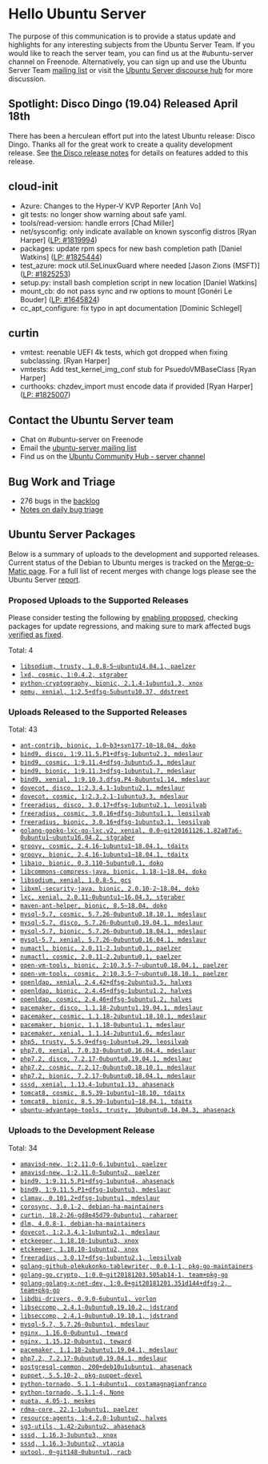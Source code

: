 # Hello Ubuntu Server

The purpose of this communication is to provide a status update and
highlights for any interesting subjects from the Ubuntu Server Team. If
you would like to reach the server team, you can find us at
the #ubuntu-server channel on Freenode. Alternatively, you can sign up
and use the Ubuntu Server Team [mailing list](https://lists.ubuntu.com/mailman/listinfo/ubuntu-server) or visit the
[Ubuntu Server discourse hub](https://discourse.ubuntu.com/c/server) for more
discussion.

## Spotlight: Disco Dingo (19.04) Released April 18th
There has been a herculean effort put into the latest Ubuntu release: Disco Dingo.
Thanks all for the great work to create a quality development release.
See [the Disco release notes](https://wiki.ubuntu.com/DiscoDingo/ReleaseNotes#New_features_in_19.04) for details on
features added to this release.


## cloud-init

- Azure: Changes to the Hyper-V KVP Reporter [Anh Vo]
- git tests: no longer show warning about safe yaml.
- tools/read-version: handle errors [Chad Miller]
- net/sysconfig: only indicate available on known sysconfig distros
  [Ryan Harper] ([LP: #1819994](https://bugs.launchpad.net/bugs/1819994))
- packages: update rpm specs for new bash completion path
  [Daniel Watkins] ([LP: #1825444](https://bugs.launchpad.net/bugs/1825444))
- test_azure: mock util.SeLinuxGuard where needed
  [Jason Zions (MSFT)] ([LP: #1825253](https://bugs.launchpad.net/bugs/1825253))
- setup.py: install bash completion script in new location [Daniel Watkins]
- mount_cb: do not pass sync and rw options to mount
  [Gonéri Le Bouder] ([LP: #1645824](https://bugs.launchpad.net/bugs/1645824))
- cc_apt_configure: fix typo in apt documentation [Dominic Schlegel]

## curtin

- vmtest: reenable UEFI 4k tests, which got dropped when fixing
  subclassing. [Ryan Harper]
- vmtests: Add test_kernel_img_conf stub for PsuedoVMBaseClass
  [Ryan Harper]
- curthooks: chzdev_import must encode data if provided
  [Ryan Harper] ([LP: #1825007](https://bugs.launchpad.net/bugs/1825007))

## Contact the Ubuntu Server team

- Chat on #ubuntu-server on Freenode
- Email the [ubuntu-server mailing list](https://lists.ubuntu.com/mailman/listinfo/ubuntu-server)
- Find us on the [Ubuntu Community Hub - server channel](https://discourse.ubuntu.com/c/server)

## Bug Work and Triage

- 276 bugs in the [backlog]('https://bugs.launchpad.net/~ubuntu-server/+subscribedbugs)
- [Notes on daily bug triage](https://wiki.ubuntu.com/ServerTeam/KnowledgeBase#Bug_Triage)

## Ubuntu Server Packages

Below is a summary of uploads to the development and supported
releases. Current status of the Debian to Ubuntu merges is tracked on
the [Merge-o-Matic page](https://merges.ubuntu.com/main.html). For a
full list of recent merges with change logs please see the Ubuntu
Server [report](http://reqorts.qa.ubuntu.com/reports/ubuntu-server/merges.html).

### Proposed Uploads to the Supported Releases

Please consider testing the following by [enabling proposed](https://wiki.ubuntu.com/Testing/EnableProposed), checking packages for update regressions, and making sure to mark affected bugs [verified as fixed](https://wiki.ubuntu.com/StableReleaseUpdates#Verification).

Total: 4

- [`libsodium, trusty, 1.0.8-5~ubuntu14.04.1, paelzer`](https://launchpad.net/ubuntu/+source/libsodium/1.0.8-5~ubuntu14.04.1)
- [`lxd, cosmic, 1:0.4.2, stgraber`](https://launchpad.net/ubuntu/+source/lxd/1:0.4.2)
- [`python-cryptography, bionic, 2.1.4-1ubuntu1.3, xnox`](https://launchpad.net/ubuntu/+source/python-cryptography/2.1.4-1ubuntu1.3)
- [`qemu, xenial, 1:2.5+dfsg-5ubuntu10.37, ddstreet`](https://launchpad.net/ubuntu/+source/qemu/1:2.5+dfsg-5ubuntu10.37)

### Uploads Released to the Supported Releases

Total: 43

- [`ant-contrib, bionic, 1.0~b3+svn177-10~18.04, doko`](https://launchpad.net/ubuntu/+source/ant-contrib/1.0~b3+svn177-10~18.04)
- [`bind9, disco, 1:9.11.5.P1+dfsg-1ubuntu2.3, mdeslaur`](https://launchpad.net/ubuntu/+source/bind9/1:9.11.5.P1+dfsg-1ubuntu2.3)
- [`bind9, cosmic, 1:9.11.4+dfsg-3ubuntu5.3, mdeslaur`](https://launchpad.net/ubuntu/+source/bind9/1:9.11.4+dfsg-3ubuntu5.3)
- [`bind9, bionic, 1:9.11.3+dfsg-1ubuntu1.7, mdeslaur`](https://launchpad.net/ubuntu/+source/bind9/1:9.11.3+dfsg-1ubuntu1.7)
- [`bind9, xenial, 1:9.10.3.dfsg.P4-8ubuntu1.14, mdeslaur`](https://launchpad.net/ubuntu/+source/bind9/1:9.10.3.dfsg.P4-8ubuntu1.14)
- [`dovecot, disco, 1:2.3.4.1-1ubuntu2.1, mdeslaur`](https://launchpad.net/ubuntu/+source/dovecot/1:2.3.4.1-1ubuntu2.1)
- [`dovecot, cosmic, 1:2.3.2.1-1ubuntu3.3, mdeslaur`](https://launchpad.net/ubuntu/+source/dovecot/1:2.3.2.1-1ubuntu3.3)
- [`freeradius, disco, 3.0.17+dfsg-1ubuntu2.1, leosilvab`](https://launchpad.net/ubuntu/+source/freeradius/3.0.17+dfsg-1ubuntu2.1)
- [`freeradius, cosmic, 3.0.16+dfsg-3ubuntu1.1, leosilvab`](https://launchpad.net/ubuntu/+source/freeradius/3.0.16+dfsg-3ubuntu1.1)
- [`freeradius, bionic, 3.0.16+dfsg-1ubuntu3.1, leosilvab`](https://launchpad.net/ubuntu/+source/freeradius/3.0.16+dfsg-1ubuntu3.1)
- [`golang-gopkg-lxc-go-lxc.v2, xenial, 0.0~git20161126.1.82a07a6-0ubuntu1~ubuntu16.04.2, stgraber`](https://launchpad.net/ubuntu/+source/golang-gopkg-lxc-go-lxc.v2/0.0~git20161126.1.82a07a6-0ubuntu1~ubuntu16.04.2)
- [`groovy, cosmic, 2.4.16-1ubuntu1~18.04.1, tdaitx`](https://launchpad.net/ubuntu/+source/groovy/2.4.16-1ubuntu1~18.04.1)
- [`groovy, bionic, 2.4.16-1ubuntu1~18.04.1, tdaitx`](https://launchpad.net/ubuntu/+source/groovy/2.4.16-1ubuntu1~18.04.1)
- [`libaio, bionic, 0.3.110-5ubuntu0.1, doko`](https://launchpad.net/ubuntu/+source/libaio/0.3.110-5ubuntu0.1)
- [`libcommons-compress-java, bionic, 1.18-1~18.04, doko`](https://launchpad.net/ubuntu/+source/libcommons-compress-java/1.18-1~18.04)
- [`libsodium, xenial, 1.0.8-5, gcs`](https://launchpad.net/ubuntu/+source/libsodium/1.0.8-5)
- [`libxml-security-java, bionic, 2.0.10-2~18.04, doko`](https://launchpad.net/ubuntu/+source/libxml-security-java/2.0.10-2~18.04)
- [`lxc, xenial, 2.0.11-0ubuntu1~16.04.3, stgraber`](https://launchpad.net/ubuntu/+source/lxc/2.0.11-0ubuntu1~16.04.3)
- [`maven-ant-helper, bionic, 8.5~18.04, doko`](https://launchpad.net/ubuntu/+source/maven-ant-helper/8.5~18.04)
- [`mysql-5.7, cosmic, 5.7.26-0ubuntu0.18.10.1, mdeslaur`](https://launchpad.net/ubuntu/+source/mysql-5.7/5.7.26-0ubuntu0.18.10.1)
- [`mysql-5.7, disco, 5.7.26-0ubuntu0.19.04.1, mdeslaur`](https://launchpad.net/ubuntu/+source/mysql-5.7/5.7.26-0ubuntu0.19.04.1)
- [`mysql-5.7, bionic, 5.7.26-0ubuntu0.18.04.1, mdeslaur`](https://launchpad.net/ubuntu/+source/mysql-5.7/5.7.26-0ubuntu0.18.04.1)
- [`mysql-5.7, xenial, 5.7.26-0ubuntu0.16.04.1, mdeslaur`](https://launchpad.net/ubuntu/+source/mysql-5.7/5.7.26-0ubuntu0.16.04.1)
- [`numactl, bionic, 2.0.11-2.1ubuntu0.1, paelzer`](https://launchpad.net/ubuntu/+source/numactl/2.0.11-2.1ubuntu0.1)
- [`numactl, cosmic, 2.0.11-2.2ubuntu0.1, paelzer`](https://launchpad.net/ubuntu/+source/numactl/2.0.11-2.2ubuntu0.1)
- [`open-vm-tools, bionic, 2:10.3.5-7~ubuntu0.18.04.1, paelzer`](https://launchpad.net/ubuntu/+source/open-vm-tools/2:10.3.5-7~ubuntu0.18.04.1)
- [`open-vm-tools, cosmic, 2:10.3.5-7~ubuntu0.18.10.1, paelzer`](https://launchpad.net/ubuntu/+source/open-vm-tools/2:10.3.5-7~ubuntu0.18.10.1)
- [`openldap, xenial, 2.4.42+dfsg-2ubuntu3.5, halves`](https://launchpad.net/ubuntu/+source/openldap/2.4.42+dfsg-2ubuntu3.5)
- [`openldap, bionic, 2.4.45+dfsg-1ubuntu1.2, halves`](https://launchpad.net/ubuntu/+source/openldap/2.4.45+dfsg-1ubuntu1.2)
- [`openldap, cosmic, 2.4.46+dfsg-5ubuntu1.2, halves`](https://launchpad.net/ubuntu/+source/openldap/2.4.46+dfsg-5ubuntu1.2)
- [`pacemaker, disco, 1.1.18-2ubuntu1.19.04.1, mdeslaur`](https://launchpad.net/ubuntu/+source/pacemaker/1.1.18-2ubuntu1.19.04.1)
- [`pacemaker, cosmic, 1.1.18-2ubuntu1.18.10.1, mdeslaur`](https://launchpad.net/ubuntu/+source/pacemaker/1.1.18-2ubuntu1.18.10.1)
- [`pacemaker, bionic, 1.1.18-0ubuntu1.1, mdeslaur`](https://launchpad.net/ubuntu/+source/pacemaker/1.1.18-0ubuntu1.1)
- [`pacemaker, xenial, 1.1.14-2ubuntu1.6, mdeslaur`](https://launchpad.net/ubuntu/+source/pacemaker/1.1.14-2ubuntu1.6)
- [`php5, trusty, 5.5.9+dfsg-1ubuntu4.29, leosilvab`](https://launchpad.net/ubuntu/+source/php5/5.5.9+dfsg-1ubuntu4.29)
- [`php7.0, xenial, 7.0.33-0ubuntu0.16.04.4, mdeslaur`](https://launchpad.net/ubuntu/+source/php7.0/7.0.33-0ubuntu0.16.04.4)
- [`php7.2, disco, 7.2.17-0ubuntu0.19.04.1, mdeslaur`](https://launchpad.net/ubuntu/+source/php7.2/7.2.17-0ubuntu0.19.04.1)
- [`php7.2, cosmic, 7.2.17-0ubuntu0.18.10.1, mdeslaur`](https://launchpad.net/ubuntu/+source/php7.2/7.2.17-0ubuntu0.18.10.1)
- [`php7.2, bionic, 7.2.17-0ubuntu0.18.04.1, mdeslaur`](https://launchpad.net/ubuntu/+source/php7.2/7.2.17-0ubuntu0.18.04.1)
- [`sssd, xenial, 1.13.4-1ubuntu1.13, ahasenack`](https://launchpad.net/ubuntu/+source/sssd/1.13.4-1ubuntu1.13)
- [`tomcat8, cosmic, 8.5.39-1ubuntu1~18.10, tdaitx`](https://launchpad.net/ubuntu/+source/tomcat8/8.5.39-1ubuntu1~18.10)
- [`tomcat8, bionic, 8.5.39-1ubuntu1~18.04.1, tdaitx`](https://launchpad.net/ubuntu/+source/tomcat8/8.5.39-1ubuntu1~18.04.1)
- [`ubuntu-advantage-tools, trusty, 10ubuntu0.14.04.3, ahasenack`](https://launchpad.net/ubuntu/+source/ubuntu-advantage-tools/10ubuntu0.14.04.3)

### Uploads to the Development Release

Total: 34

- [`amavisd-new, 1:2.11.0-6.1ubuntu1, paelzer`](https://launchpad.net/ubuntu/+source/amavisd-new/1:2.11.0-6.1ubuntu1)
- [`amavisd-new, 1:2.11.0-5ubuntu2, paelzer`](https://launchpad.net/ubuntu/+source/amavisd-new/1:2.11.0-5ubuntu2)
- [`bind9, 1:9.11.5.P1+dfsg-1ubuntu4, ahasenack`](https://launchpad.net/ubuntu/+source/bind9/1:9.11.5.P1+dfsg-1ubuntu4)
- [`bind9, 1:9.11.5.P1+dfsg-1ubuntu3, mdeslaur`](https://launchpad.net/ubuntu/+source/bind9/1:9.11.5.P1+dfsg-1ubuntu3)
- [`clamav, 0.101.2+dfsg-1ubuntu1, mdeslaur`](https://launchpad.net/ubuntu/+source/clamav/0.101.2+dfsg-1ubuntu1)
- [`corosync, 3.0.1-2, debian-ha-maintainers`](https://launchpad.net/ubuntu/+source/corosync/3.0.1-2)
- [`curtin, 18.2-26-gd8e45d79-0ubuntu1, raharper`](https://launchpad.net/ubuntu/+source/curtin/18.2-26-gd8e45d79-0ubuntu1)
- [`dlm, 4.0.8-1, debian-ha-maintainers`](https://launchpad.net/ubuntu/+source/dlm/4.0.8-1)
- [`dovecot, 1:2.3.4.1-1ubuntu2.1, mdeslaur`](https://launchpad.net/ubuntu/+source/dovecot/1:2.3.4.1-1ubuntu2.1)
- [`etckeeper, 1.18.10-1ubuntu3, xnox`](https://launchpad.net/ubuntu/+source/etckeeper/1.18.10-1ubuntu3)
- [`etckeeper, 1.18.10-1ubuntu2, xnox`](https://launchpad.net/ubuntu/+source/etckeeper/1.18.10-1ubuntu2)
- [`freeradius, 3.0.17+dfsg-1ubuntu2.1, leosilvab`](https://launchpad.net/ubuntu/+source/freeradius/3.0.17+dfsg-1ubuntu2.1)
- [`golang-github-olekukonko-tablewriter, 0.0.1-1, pkg-go-maintainers`](https://launchpad.net/ubuntu/+source/golang-github-olekukonko-tablewriter/0.0.1-1)
- [`golang-go.crypto, 1:0.0~git20181203.505ab14-1, team+pkg-go`](https://launchpad.net/ubuntu/+source/golang-go.crypto/1:0.0~git20181203.505ab14-1)
- [`golang-golang-x-net-dev, 1:0.0+git20181201.351d144+dfsg-2, team+pkg-go`](https://launchpad.net/ubuntu/+source/golang-golang-x-net-dev/1:0.0+git20181201.351d144+dfsg-2)
- [`libdbi-drivers, 0.9.0-6ubuntu1, vorlon`](https://launchpad.net/ubuntu/+source/libdbi-drivers/0.9.0-6ubuntu1)
- [`libseccomp, 2.4.1-0ubuntu0.19.10.2, jdstrand`](https://launchpad.net/ubuntu/+source/libseccomp/2.4.1-0ubuntu0.19.10.2)
- [`libseccomp, 2.4.1-0ubuntu0.19.10.1, jdstrand`](https://launchpad.net/ubuntu/+source/libseccomp/2.4.1-0ubuntu0.19.10.1)
- [`mysql-5.7, 5.7.26-0ubuntu1, mdeslaur`](https://launchpad.net/ubuntu/+source/mysql-5.7/5.7.26-0ubuntu1)
- [`nginx, 1.16.0-0ubuntu1, teward`](https://launchpad.net/ubuntu/+source/nginx/1.16.0-0ubuntu1)
- [`nginx, 1.15.12-0ubuntu1, teward`](https://launchpad.net/ubuntu/+source/nginx/1.15.12-0ubuntu1)
- [`pacemaker, 1.1.18-2ubuntu1.19.04.1, mdeslaur`](https://launchpad.net/ubuntu/+source/pacemaker/1.1.18-2ubuntu1.19.04.1)
- [`php7.2, 7.2.17-0ubuntu0.19.04.1, mdeslaur`](https://launchpad.net/ubuntu/+source/php7.2/7.2.17-0ubuntu0.19.04.1)
- [`postgresql-common, 200+deb10u1ubuntu1, ahasenack`](https://launchpad.net/ubuntu/+source/postgresql-common/200+deb10u1ubuntu1)
- [`puppet, 5.5.10-2, pkg-puppet-devel`](https://launchpad.net/ubuntu/+source/puppet/5.5.10-2)
- [`python-tornado, 5.1.1-4ubuntu1, costamagnagianfranco`](https://launchpad.net/ubuntu/+source/python-tornado/5.1.1-4ubuntu1)
- [`python-tornado, 5.1.1-4, None`](https://launchpad.net/ubuntu/+source/python-tornado/5.1.1-4)
- [`quota, 4.05-1, meskes`](https://launchpad.net/ubuntu/+source/quota/4.05-1)
- [`rdma-core, 22.1-1ubuntu1, paelzer`](https://launchpad.net/ubuntu/+source/rdma-core/22.1-1ubuntu1)
- [`resource-agents, 1:4.2.0-1ubuntu2, halves`](https://launchpad.net/ubuntu/+source/resource-agents/1:4.2.0-1ubuntu2)
- [`sg3-utils, 1.42-2ubuntu2, ahasenack`](https://launchpad.net/ubuntu/+source/sg3-utils/1.42-2ubuntu2)
- [`sssd, 1.16.3-3ubuntu3, xnox`](https://launchpad.net/ubuntu/+source/sssd/1.16.3-3ubuntu3)
- [`sssd, 1.16.3-3ubuntu2, vtapia`](https://launchpad.net/ubuntu/+source/sssd/1.16.3-3ubuntu2)
- [`uvtool, 0~git148-0ubuntu1, racb`](https://launchpad.net/ubuntu/+source/uvtool/0~git148-0ubuntu1)
